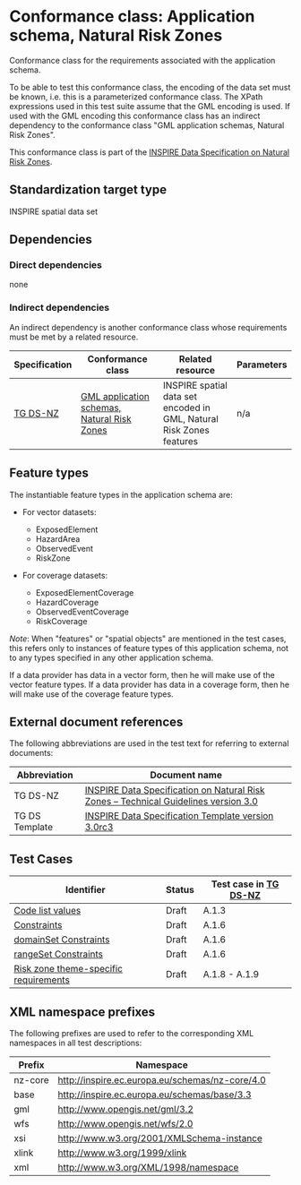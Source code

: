 # Conformance class: Application schema, Natural Risk Zones

Conformance class for the requirements associated with the application schema. 

To be able to test this conformance class, the encoding of the data set must be known, i.e. this is a parameterized conformance class. The XPath expressions used in this test suite assume that the GML encoding is used. If used with the GML encoding this conformance class has an indirect dependency to the conformance class "GML application schemas, Natural Risk Zones".

This conformance class is part of the [INSPIRE Data Specification on Natural Risk Zones](../README.md).

## Standardization target type

INSPIRE spatial data set

## Dependencies

### Direct dependencies

none

### Indirect dependencies

An indirect dependency is another conformance class whose requirements must be met by a related resource.

| Specification | Conformance class | Related resource | Parameters |
| ------------- | ----------------- | ---------------- | ---------- |
| [TG DS-NZ](./README.md#ref_TG_DS_NZ) | [GML application schemas, Natural Risk Zones](../nz-gml/README.md) | INSPIRE spatial data set encoded in GML, Natural Risk Zones features | n/a |
 
## Feature types <a name="feature-types"></a>

The instantiable feature types in the application schema are:

* For vector datasets:

	* ExposedElement
	* HazardArea
	* ObservedEvent
	* RiskZone

* For coverage datasets:

	* ExposedElementCoverage
	* HazardCoverage
	* ObservedEventCoverage
	* RiskCoverage

*Note*: When "features" or "spatial objects" are mentioned in the test cases, this refers only to instances of feature types of this application schema, not to any types specified in any other application schema.

If a data provider has data in a vector form, then he will make use of the vector feature types. If a data provider has data in a coverage form, then he will make use of the coverage feature types.

## External document references

The following abbreviations are used in the test text for referring to external documents:

Abbreviation                     | Document name
-------------------------------- | --------------------------------------------------
TG DS-NZ <a name="ref_TG_DS_NZ"></a>   | [INSPIRE Data Specification on Natural Risk Zones – Technical Guidelines version 3.0](http://inspire.ec.europa.eu/documents/Data_Specifications/INSPIRE_DataSpecification_NZ_v3.0.pdf)
TG DS Template <a name="ref_TG_DS_tmpl"></a>   | [INSPIRE Data Specification Template version 3.0rc3](http://inspire.jrc.ec.europa.eu/documents/Data_Specifications/INSPIRE_DataSpecification_Template_v3.0rc3.pdf)

## Test Cases

| Identifier                                                        | Status   | Test case in [TG DS-NZ](#ref_TG_DS_NZ)  |
| ----------------------------------------------------------------- | -------- | ------------ |
| [Code list values](./code-list-values.md)  | Draft  | A.1.3  |
| [Constraints](./constraints.md)  | Draft  | A.1.6  |
| [domainSet Constraints](./domainSet-constraints.md)  | Draft  | A.1.6  |
| [rangeSet Constraints](./rangeSet-constraints.md)  | Draft  | A.1.6  |
| [Risk zone theme-specific requirements](./riskZone-geometry.md)  | Draft  | A.1.8 - A.1.9  |

## XML namespace prefixes <a name="namespaces"></a>

The following prefixes are used to refer to the corresponding XML namespaces in all test descriptions:

Prefix         | Namespace
-------------- | -------------------------------------------------
nz-core        | http://inspire.ec.europa.eu/schemas/nz-core/4.0
base           | http://inspire.ec.europa.eu/schemas/base/3.3
gml            | http://www.opengis.net/gml/3.2
wfs            | http://www.opengis.net/wfs/2.0
xsi            | http://www.w3.org/2001/XMLSchema-instance
xlink          | http://www.w3.org/1999/xlink
xml            | http://www.w3.org/XML/1998/namespace
